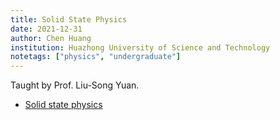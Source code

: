 ```yaml
---
title: Solid State Physics
date: 2021-12-31
author: Chen Huang
institution: Huazhong University of Science and Technology
notetags: ["physics", "undergraduate"]
---
```


Taught by Prof. Liu-Song Yuan.

- [Solid state physics](solid-state-physics/pdf/review-solid-state-physics.pdf)
